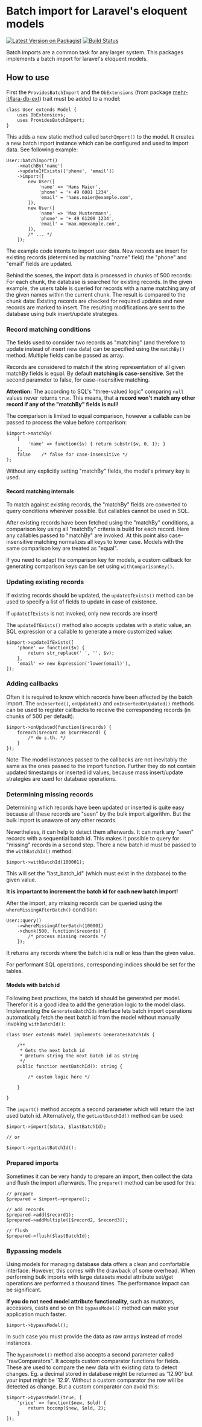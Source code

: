 # Batch import for Laravel's eloquent models
[![Latest Version on Packagist](https://img.shields.io/packagist/v/mehr-it/lara-db-batch-import.svg?style=flat-square)](https://packagist.org/packages/mehr-it/lara-db-batch-import)
[![Build Status](https://travis-ci.org/mehr-it/lara-db-batch-import.svg?branch=master)](https://travis-ci.org/mehr-it/lara-db-batch-import)

Batch imports are a common task for any larger system. This packages implements a batch import 
for laravel's eloquent models.

## How to use
First the `ProvidesBatchImport` and the `DbExtensions` (from package [mehr-it/lara-db-ext](https://packagist.org/packages/mehr-it/lara-db-ext)) trait must be added to a model:

    class User extends Model {
        uses DbExtensions;
        uses ProvidesBatchImport;
    } 
    
This adds a new static method called `batchImport()` to the model. It creates a new batch import 
instance which can be configured and used to import data. See following example:

    User::batchImport()
        ->matchBy('name')
        ->updateIfExists(['phone', 'email'])
        ->import([
            new User([
                'name' => 'Hans Maier',
                'phone' = '+ 49 6081 1234',
                'email' = 'hans.maier@example.com',
            ]),
            new User([
                'name' => 'Max Mustermann',
                'phone' = '+ 49 61200 1234',
                'email' = 'max.m@example.com',
            ]),
            /* ... */
        ]);
        
The example code intents to import user data. New records are insert for existing records
(determined by matching "name" field) the "phone" and "email" fields are updated.

Behind the scenes, the import data is processed in chunks of 500 records: For each chunk, the
database is searched for existing records. In the given example, the users table is queried for
records with a name matching any of the given names within the current chunk. The result is
compared to the chunk data: Existing records are checked for required updates and new records
are marked to insert. The resulting modifications are sent to the database using bulk insert/update
strategies.


### Record matching conditions
The fields used to consider two records as "matching" (and therefore to update instead of insert new 
data) can be specified using the `matchBy()` method. Multiple fields can be passed as array.

Records are considered to match if the string representation of all given matchBy fields is equal. By 
default **matching is case-sensitive**. Set the second parameter to false, for case-insensitive matching.  

**Attention:** The according to SQL's "three-valued logic" comparing `null` values never returns `true`.
This means, that **a record won't match any other record if any of the "matchBy" fields is null!**

The comparison is limited to equal comparison, however a callable can be passed to process the value
before comparison:

    $import->matchBy(
        [
            'name' => function($v) { return substr($v, 0, 1); }
        ],
        false    /* false for case-insensitive */
    );
    
Without any explicitly setting "matchBy" fields, the model's primary key is used.

#### Record matching internals
To match against existing records, the "matchBy" fields are converted to query conditions
wherever possible. But callables cannot be used in SQL.

After existing records have been fetched using the "matchBy" conditions, a comparison key using 
all "matchBy" criteria is build for each record. Here any callables passed to "matchBy"
are invoked. At this point also case-insensitive matching normalizes all keys to lower 
case. Models with the same comparison key are treated as "equal".

If you need to adapt the comparison key for models, a custom callback for generating
comparison keys can be set using `withComparisonKey()`.
    
### Updating existing records
If existing records should be updated, the `updateIfExists()` method can be used to specify a list
of fields to update in case of existence.

If `updateIfExists` is not invoked, only new records are insert!

The `updateIfExists()` method also accepts updates with a static value, an SQL expression or a
callable to generate a more customized value:

    $import->updateIfExists([
        'phone' => function($v) {
            return str_replace(' ', '', $v);       
        },
        'email' => new Expression('lower(email)'),
    ]);
    
    
### Adding callbacks
Often it is required to know which records have been affected by the batch import. The `onInserted()`,
`onUpdated()` and `onInsertedOrUpdated()` methods can be used to register callbacks to receive the corresponding records 
(in chunks of 500 per default).

    $import->onUpdated(function($records) {
        foreach($record as $currRecord) {
            /* do s.th. */
        }
    });
    
Note: The model instances passed to the callbacks are not inevitably the same as the ones passed to
the import function. Further they do not contain updated timestamps or inserted id values, because
mass insert/update strategies are used for database operations.


### Determining missing records
Determining which records have been updated or inserted is quite easy because all these records are
"seen" by the bulk import algorithm. But the bulk import is unaware of any other records.

Nevertheless, it can help to detect them afterwards. It can mark any "seen" records with a sequential
batch id. This makes it possible to query for "missing" records in a second step. There a new batch
id must be passed to the `withBatchId()` method:

    $import->withBatchId(100001);
    
This will set the "last_batch_id" (which must exist in the database) to the given value. 
    
**It is important to increment the batch id for each new batch import!**

After the import, any missing records can be queried using the `whereMissingAfterBatch()`
condition:

    User::query()
        ->whereMissingAfterBatch(100001)
        ->chunk(500, function($records) {
            /* process missing records */
        });
        
It returns any records where the batch id is null or less than the given value.
        
For performant SQL operations, corresponding indices should be set for the tables. 


#### Models with batch id
Following best practices, the batch id should be generated per model. Therefor it is a good
idea to add the generation logic to the model class. Implementing the `GeneratesBatchIds`
interface lets batch import operations automatically fetch the next batch id from the model
without manually invoking `withBatchId()`:

    class User extends Model implements GeneratesBatchIds {
        
        /**
         * Gets the next batch id
         * @return string The next batch id as string
         */
        public function nextBatchId(): string {
            
            /* custom logic here */
            
        }
    
    }
    
The `import()` method accepts a second parameter which will return the last used batch id.
Alternatively, the `getLastBatchId()` method can be used:

    $import->import($data, $lastBatchId);
    
    // or
    
    $import->getLastBatchId();
    
    

    
### Prepared imports
Sometimes it can be very handy to prepare an import, then collect the data and flush the import afterwards.
The `prepare()` method can be used for this:

    // prepare
    $prepared = $import->prepare();
    
    // add records
    $prepared->add($record1);
    $prepared->addMultiple([$record2, $record3]);
    
    // flush
    $prepared->flush($lastBatchId);
 
 
### Bypassing models
Using models for managing database data offers a clean and comfortable interface. However, this
comes with the drawback of some overhead. When performing bulk imports with large datasets
model attribute set/get operations are performed a thousand times. The performance impact can
be significant. 

**If you do not need model attribute functionality**, such as mutators, accessors, casts and so on
the `bypassModel()` method can make your application much faster.

    $import->bypassModel();
    
In such case you must provide the data as raw arrays instead of model instances. 

The `bypassModel()` method also accepts a second parameter called "rawComparators". It accepts 
custom comparator functions for fields. These are used to compare the new data with existing
data to detect changes. Eg. a decimal stored in database might be returned as '12.90' but your
input might be '12.9'. Without a custom comparator the row will be detected as change. But a 
custom comparator can avoid this:

    $import->bypassModel(true, [
        'price' => function($new, $old) {
            return bccomp($new, $old, 2);
        }
    ]);